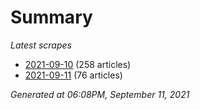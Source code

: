 # Summary
*Latest scrapes*
* [2021-09-10](https://github.com/nuuuwan/news_lk/blob/data/news_lk.2021-09-10.json) (258 articles)
* [2021-09-11](https://github.com/nuuuwan/news_lk/blob/data/news_lk.2021-09-11.json) (76 articles)

*Generated at 06:08PM, September 11, 2021*
